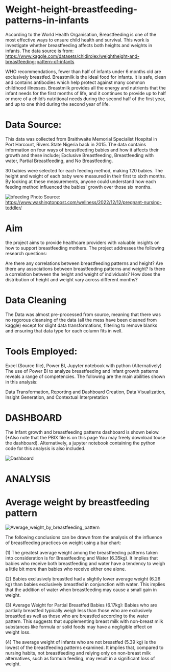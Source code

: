 # Weight-height-breastfeeding-patterns-in-infants
According to the World Health Organisation, Breastfeeding is one of the most effective ways to ensure child health and survival. This work is investigate whether breastfeeding affects both heights and weights in infants. The data source is from:   https://www.kaggle.com/datasets/chidirolex/weightheight-and-breastfeeding-pattern-of-infants       

WHO recommendations, fewer than half of infants under 6 months old are exclusively breastfed.
Breastmilk is the ideal food for infants. It is safe, clean and contains antibodies which help protect against many common childhood illnesses. Breastmilk provides all the energy and nutrients that the infant needs for the first months of life, and it continues to provide up to half or more of a child’s nutritional needs during the second half of the first year, and up to one third during the second year of life. 


# Data Source:

This data was collected from Braithwaite Memorial Specialist Hospital in Port Harcourt, Rivers State Nigeria back in 2015. The data contains information on four ways of breastfeeding babies and how it affects their growth and these include; Exclusive Breastfeeding, Breastfeeding with water, Partial Breastfeeding, and No Breastfeeding.

30 babies were selected for each feeding method, making 120 babies. The height and weight of each baby were measured in their first to sixth months. By looking at these measurements, anyone could understand how each feeding method influenced the babies' growth over those six months.

![bfeeding](https://github.com/michaelegbujua/Weight-height-breastfeeding-patterns-in-infants/assets/40715460/eee9ccfb-97fd-4411-a14d-8a1b18efe1b4)
Photo Source: https://www.washingtonpost.com/wellness/2022/12/12/pregnant-nursing-toddler/

# Aim

the project aims to provide healthcare providers with valuable insights on how to support breastfeeding mothers. The project addresses the following research questions:

Are there any correlations between breastfeeding patterns and height?
Are there any associations between breastfeeding patterns and weight?
Is there a correlation between the height and weight of individuals?
How does the distribution of height and weight vary across different months?


# Data Cleaning

The Data was almost pre-processed from source, meaning that there was no regorous cleansing of the data (all the mess have been cleaned from kaggle) except for slight data transformations, filtering to remove blanks and ensuring that data type for each column fits in well. 

# Tools Employed:

Excel (Source file), Power BI, Jupyter notebook with python (Alternatively)
The use of Power BI to analyze breastfeeding and infant growth patterns reveals a range of competencies. The following are the main abilities shown in this analysis:

Data Transformation, 
Reporting and Dashboard Creation, 
Data Visualization, 
Insight Generation, and 
Contextual Interpretation




# DASHBOARD

The  Infant growth and breastfeeding patterns dashboard is shown below. (*Also note that the PBIX file is on this page You may freely download touse the dashboard). Alternatively, a jupyter notebook containing the python code for this analysis is also included.

![Dashboard](https://github.com/michaelegbujua/Weight-height-breastfeeding-patterns-in-infants/assets/40715460/c0e6cc94-9e88-4d34-b1c3-62cf2a8b4fe9)


# ANALYSIS


# Average weight by breastfeeding pattern


![Average_weight_by_breastfeeding_pattern](https://github.com/michaelegbujua/Weight-height-breastfeeding-patterns-in-infants/assets/40715460/6894f8b2-2910-4584-97b7-294604060b7a)

The following conclusions can be drawn from the analysis of the influence of breastfeeding practices on weight using a bar chart:

(1) The greatest average weight among the breastfeeding patterns taken into consideration is for Breastfeeding and Water (6.35kg). It implies that babies who receive both breastfeeding and water have a tendency to weigh a little bit more than babies who receive either one alone.

(2) Babies exclusively breastfed had a slightly lower average weight (6.26 kg) than babies exclusively breastfed in conjunction with water. This implies that the addition of water when breastfeeding may cause a small gain in weight.

(3) Average Weight for Partial Breastfed Babies (6.17kg): Babies who are partially breastfed typically weigh less than those who are exclusively breastfed as well as those who are breastfed according to the water pattern. This suggests that supplementing breast milk with non-breast milk substances like formula or solid foods may have a negligible effect on weight loss.

(4) The average weight of infants who are not breastfed (5.39 kg) is the lowest of the breastfeeding patterns examined. It implies that, compared to nursing habits, not breastfeeding and relying only on non-breast milk alternatives, such as formula feeding, may result in a significant loss of weight.
